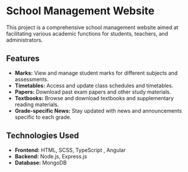 # School Management Website

This project is a comprehensive school management website aimed at facilitating various academic functions for students, teachers, and administrators.

## Features

- **Marks:** View and manage student marks for different subjects and assessments.
- **Timetables:** Access and update class schedules and timetables.
- **Papers:** Download past exam papers and other study materials.
- **Textbooks:** Browse and download textbooks and supplementary reading materials.
- **Grade-specific News:** Stay updated with news and announcements specific to each grade.

## Technologies Used

- **Frontend:** HTML, SCSS, TypeScript , Angular
- **Backend:** Node.js, Express.js
- **Database:** MongoDB
